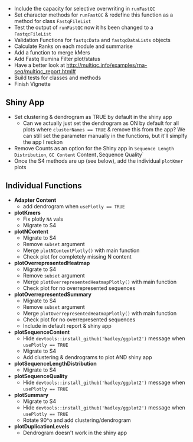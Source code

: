 - Include the capacity for selective overwriting in `runFastQC`
- Set character methods for `runFastQC` & redefine this function as a method for class `FastqFileList`
- Test the output of `runFastQC` now it hs been changed to a `FastqcFileList`
- Validation Functions for `fastqcData` and `fastqcDataLists` objects
- Calculate Ranks on each module and summarise
- Add a function to merge kMers
- Add Fastq Illumina Filter plot/status
- Have a better look at http://multiqc.info/examples/rna-seq/multiqc_report.html#
- Build tests for classes and methods
- Finish Vignette

## Shiny App

- Set clustering & dendrogram as TRUE by default in the shiny app
   - Can we actually just set the dendrogram as ON by default for all plots where `clusterNames == TRUE` & remove this from the app? We can still set the parameter manually in the functions, but it'll simplfy the app I reckon
- Remove Counts as an option for the Shiny app in `Sequence Length Distribution`, `GC Content` Content`,`Sequence Quality`
- Once the S4 methods are up (see below), add the individual `plotKmer` plots

## Individual Functions

- **Adapter Content**
    - add dendrogram when `usePlotly == TRUE`
- **plotKmers**
    - Fix plotly `NA` vals
    - Migrate to S4
- **plotNContent**
    - Migrate to S4
    - Remove `subset` argument
    - Merge `plotNContentPlotly()` with main function
    - Check plot for completely missing N content
- **plotOverrepresentedHeatmap**
    - Migrate to S4
    - Remove `subset` argument
    - Merge `plotOverrepresentedHeatmapPlotly()` with main function
    - Check plot for no overrepresented sequences
- **plotOverrepresentedSummary**
    - Migrate to S4
    - Remove `subset` argument
    - Merge `plotOverrepresentedHeatmapPlotly()` with main function
    - Check plot for no overrepresented sequences    
    - Include in default report & shiny app
- **plotSequenceContent**
    - Hide `devtools::install_github('hadley/ggplot2')` message when `usePlotly == TRUE`
    - Migrate to S4
    - Add clustering & dendrograms to plot AND shiny app
- **plotSequenceLengthDistribution**
    - Migrate to S4
- **plotSequenceQuality**
    - Hide `devtools::install_github('hadley/ggplot2')` message when `usePlotly == TRUE`
- **plotSummary**
    - Migrate to S4
    - Hide `devtools::install_github('hadley/ggplot2')` message when `usePlotly == TRUE`
    - Rotate 90^o and add clustering/dendrogram
- **plotDuplicationLevels**
    - Dendrogram doesn't work in the shiny app
